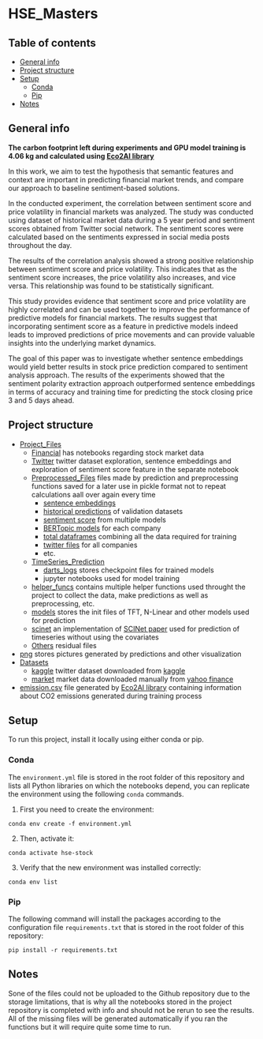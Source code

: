 # HSE_Masters

## Table of contents
* [General info](#general-info)
* [Project structure](#project-structure)
* [Setup](#setup)
    - [Conda](#conda)
    - [Pip](#pip)
* [Notes](#notes)

## General info

**The carbon footprint left during experiments and GPU model training is 4.06 kg and calculated using [Eco2AI library](https://github.com/sb-ai-lab/Eco2AI)**

In this work, we aim to test the hypothesis that semantic features and context are important in predicting financial market trends, and compare our approach to baseline sentiment-based solutions.

In the conducted experiment, the correlation between sentiment score and price volatility in financial markets was analyzed. The study was conducted using dataset of historical market data during a 5 year period and sentiment scores obtained from Twitter social network. The sentiment scores were calculated based on the sentiments expressed in social media posts throughout the day.

The results of the correlation analysis showed a strong positive relationship between sentiment score and price volatility. This indicates that as the sentiment score increases, the price volatility also increases, and vice versa. This relationship was found to be statistically significant.

This study provides evidence that sentiment score and price volatility are highly correlated and can be used together to improve the performance of predictive models for financial markets. The results suggest that incorporating sentiment score as a feature in predictive models indeed leads to improved predictions of price movements and can provide valuable insights into the underlying market dynamics.

The goal of this paper was to investigate whether sentence embeddings would yield better results in stock price prediction compared to sentiment analysis approach. The results of the experiments showed that the sentiment polarity extraction approach outperformed sentence embeddings in terms of accuracy and training time for predicting the stock closing price 3 and 5 days ahead. 

## Project structure

* [Project_Files](Project_Files)
    - [Financial](Project_Files/Financial) has notebooks regarding stock market data 
    - [Twitter](Project_Files/Twitter) twitter dataset exploration, sentence embeddings and exploration of sentiment score feature in the separate notebook
    - [Preprocessed_Files](Project_Files/Preprocessed_Files) files made by prediction and preprocessing functions saved for a later use in pickle format not to repeat calculations aall over again every time 
        + [sentence embeddings](Project_Files/Preprocessed_Files/embeddings)
        + [historical predictions](Project_Files/Preprocessed_Files/historical) of validation datasets
        + [sentiment score](Project_Files/Preprocessed_Files/sentiment) from multiple models
        + [BERTopic models](Project_Files/Preprocessed_Files/topics) for each company
        + [total dataframes](Project_Files/Preprocessed_Files/total) combining all the data required for training
        + [twitter files](Project_Files/Preprocessed_Files/tweets) for all companies
        + etc.
    - [TimeSeries_Prediction](Project_Files/TimeSeries_Prediction)
        + [darts_logs](Project_Files/TimeSeries_Prediction/darts_logs) stores checkpoint files for trained models
        + jupyter notebooks used for model training
    - [helper_funcs](Project_Files/helper_funcs) contains multiple helper functions used throught the project to collect the data, make predictions as well as preprocessing, etc.
    - [models](Project_Files/models) stores the init files of TFT, N-Linear and other models used for prediction
    - [scinet](Project_Files/scinet) an implementation of [SCINet paper](https://arxiv.org/abs/2106.09305) used for prediction of timeseries without using the covariates
    - [Others](Project_Files/Others) residual files
* [png](png) stores pictures generated by predictions and other visualization
* [Datasets](Datasets)
    - [kaggle](Datasets/kaggle) twitter dataset downloaded from [kaggle](https://www.kaggle.com/datasets/omermetinn/tweets-about-the-top-companies-from-2015-to-2020)
    - [market](Datasets/market) market data downloaded manually from [yahoo finance](https://finance.yahoo.com/)
* [emission.csv](emission.csv) file generated by [Eco2AI library](https://github.com/sb-ai-lab/Eco2AI) containing information about CO2 emissions generated during training process
    

## Setup

To run this project, install it locally using either conda or pip.

### Conda

The `environment.yml` file is stored in the root folder of this repository and lists all Python libraries on which the notebooks depend, you can replicate the environment using the following `conda` commands. 

1. First you need to create the environment:

```
conda env create -f environment.yml
```

2. Then, activate it:
```
conda activate hse-stock
```

3. Verify that the new environment was installed correctly:
```
conda env list
```

### Pip

The following command will install the packages according to the configuration file `requirements.txt` that is stored in the root folder of this repository:

```
pip install -r requirements.txt
```

## Notes

Sone of the files could not be uploaded to the Github repository due to the storage limitations, that is why all the notebooks stored in the project repository is completed with info and should not be rerun to see the results. All of the missing files will be generated automatically if you ran the functions but it will require quite some time to run.